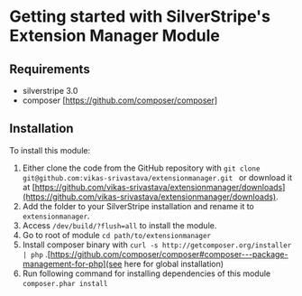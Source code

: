 # Getting started with SilverStripe's Extension Manager Module 

## Requirements

 * silverstripe 3.0
 * composer [https://github.com/composer/composer]

## Installation

To install this module:

1. Either clone the code from the GitHub repository with ``git clone git@github.com:vikas-srivastava/extensionmanager.git `` or download it at [https://github.com/vikas-srivastava/extensionmanager/downloads](https://github.com/vikas-srivastava/extensionmanager/downloads).
2. Add the folder to your SilverStripe installation and rename it to ``extensionmanager``.
3. Access ``/dev/build/?flush=all`` to install the module.
4. Go to root of module ``cd path/to/extensionmanager``
5. Install composer binary with ``curl -s http://getcomposer.org/installer | php`` .[https://github.com/composer/composer#composer---package-management-for-php](see here for global installation)
6. Run following command for installing dependencies of this module ``composer.phar install``